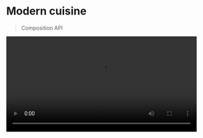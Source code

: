 # Modern cuisine

> Composition API

<video autoplay loop width="100%" src="https://external-preview.redd.it/T_WquvCFGIeuFwCTCpiu8mLZwJJwggiZVlv_UnzGFws.gif?format=mp4&s=70ce4ab56f797549d2f24f55128df1ba17939d0a" alt="lol" />

# Live code!
